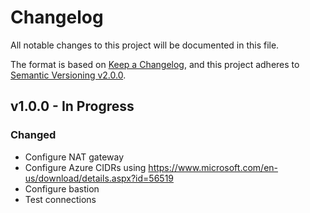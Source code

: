 # Changelog

All notable changes to this project will be documented in this file.

The format is based on [Keep a Changelog](https://keepachangelog.com/en/1.0.0/),
and this project adheres to [Semantic Versioning v2.0.0](https://semver.org/spec/v2.0.0.html).

## v1.0.0 - In Progress

### Changed

- Configure NAT gateway
- Configure Azure CIDRs using https://www.microsoft.com/en-us/download/details.aspx?id=56519
- Configure bastion
- Test connections
